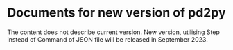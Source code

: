 # Documents for new version of pd2py
The content does not describe current version. New version, utilising Step instead of Command of JSON file will be released in September 2023.
